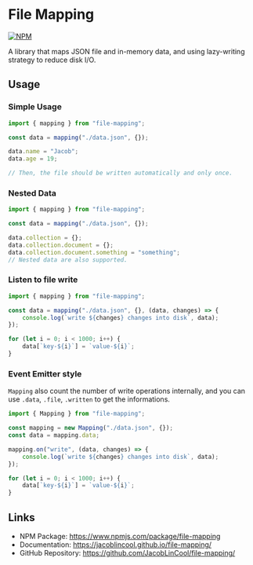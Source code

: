 # File Mapping

[![NPM](https://img.shields.io/npm/v/file-mapping.svg?style=flat)](https://www.npmjs.com/package/file-mapping)

A library that maps JSON file and in-memory data, and using lazy-writing strategy to reduce disk I/O.

## Usage

### Simple Usage

```ts
import { mapping } from "file-mapping";

const data = mapping("./data.json", {});

data.name = "Jacob";
data.age = 19;

// Then, the file should be written automatically and only once.
```

### Nested Data

```ts
import { mapping } from "file-mapping";

const data = mapping("./data.json", {});

data.collection = {};
data.collection.document = {};
data.collection.document.something = "something";
// Nested data are also supported.
```

### Listen to file write

```ts
import { mapping } from "file-mapping";

const data = mapping("./data.json", {}, (data, changes) => {
    console.log(`write ${changes} changes into disk`, data);
});

for (let i = 0; i < 1000; i++) {
    data[`key-${i}`] = `value-${i}`;
}
```

### Event Emitter style

`Mapping` also count the number of write operations internally, and you can use `.data`, `.file`, `.written` to get the informations.

```ts
import { Mapping } from "file-mapping";

const mapping = new Mapping("./data.json", {});
const data = mapping.data;

mapping.on("write", (data, changes) => {
    console.log(`write ${changes} changes into disk`, data);
});

for (let i = 0; i < 1000; i++) {
    data[`key-${i}`] = `value-${i}`;
}
```

## Links

- NPM Package: <https://www.npmjs.com/package/file-mapping>
- Documentation: <https://jacoblincool.github.io/file-mapping/>
- GitHub Repository: <https://github.com/JacobLinCool/file-mapping/>
